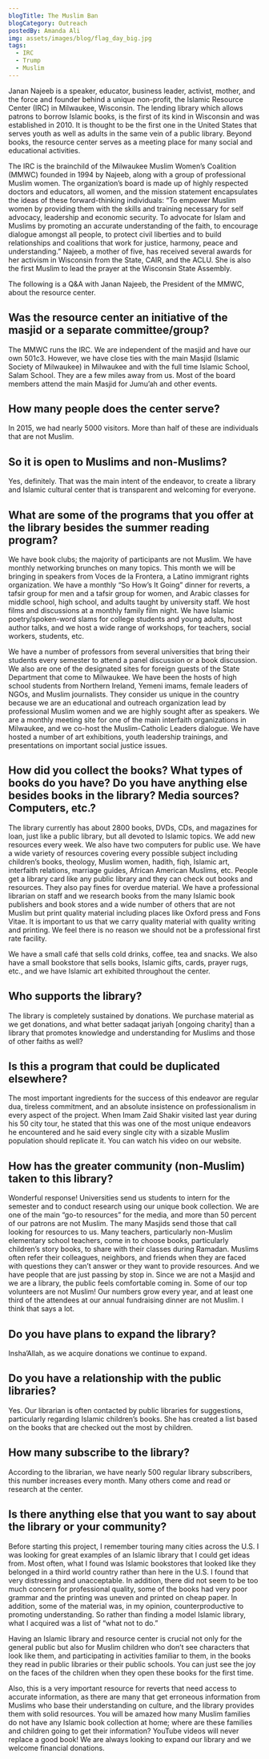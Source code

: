```yaml
---
blogTitle: The Muslim Ban
blogCategory: Outreach
postedBy: Amanda Ali
img: assets/images/blog/flag_day_big.jpg
tags:
  - IRC
  - Trump
  - Muslim
---
```


Janan Najeeb is a speaker,<!--more--> educator, business leader, activist, mother, and the force and founder behind a unique non-profit, the Islamic Resource Center (IRC) in Milwaukee, Wisconsin. The lending library which allows patrons to borrow Islamic books, is the first of its kind in Wisconsin and was established in 2010. It is thought to be the first one in the United States that serves youth as well as adults in the same vein of a public library. Beyond books, the resource center serves as a meeting place for many social and educational activities.

The IRC is the brainchild of the Milwaukee Muslim Women’s Coalition (MMWC) founded in 1994 by Najeeb, along with a group of professional Muslim women. The organization’s board is made up of highly respected doctors and educators, all women, and the mission statement encapsulates the ideas of these forward-thinking individuals: “To empower Muslim women by providing them with the skills and training necessary for self advocacy, leadership and economic security. To advocate for Islam and Muslims by promoting an accurate understanding of the faith, to encourage dialogue amongst all people, to protect civil liberties and to build relationships and coalitions that work for justice, harmony, peace and understanding.” Najeeb, a mother of five, has received several awards for her activism in Wisconsin from the State, CAIR, and the ACLU. She is also the first Muslim to lead the prayer at the Wisconsin State Assembly.

The following is a Q&A with Janan Najeeb, the President of the MMWC, about the resource center.

## Was the resource center an initiative of the masjid or a separate committee/group?

The MMWC runs the IRC. We are independent of the masjid and have our own 501c3. However, we have close ties with the main Masjid (Islamic Society of Milwaukee) in Milwaukee and with the full time Islamic School, Salam School. They are a few miles away from us. Most of the board members attend the main Masjid for Jumu’ah and other events.

## How many people does the center serve?

In 2015, we had nearly 5000 visitors. More than half of these are individuals that are not Muslim.

## So it is open to Muslims and non-Muslims?

Yes, definitely. That was the main intent of the endeavor, to create a library and Islamic cultural center that is transparent and welcoming for everyone.

## What are some of the programs that you offer at the library besides the summer reading program?

We have book clubs; the majority of participants are not Muslim. We have monthly networking brunches on many topics. This month we will be bringing in speakers from Voces de la Frontera, a Latino immigrant rights organization. We have a monthly “So How’s It Going” dinner for reverts, a tafsir group for men and a tafsir group for women, and Arabic classes for middle school, high school, and adults taught by university staff. We host films and discussions at a monthly family film night. We have Islamic poetry/spoken-word slams for college students and young adults, host author talks, and we host a wide range of workshops, for teachers, social workers, students, etc.

We have a number of professors from several universities that bring their students every semester to attend a panel discussion or a book discussion. We also are one of the designated sites for foreign guests of the State Department that come to Milwaukee. We have been the hosts of high school students from Northern Ireland, Yemeni imams, female leaders of NGOs, and Muslim journalists. They consider us unique in the country because we are an educational and outreach organization lead by professional Muslim women and we are highly sought after as speakers. We are a monthly meeting site for one of the main interfaith organizations in Milwaukee, and we co-host the Muslim-Catholic Leaders dialogue. We have hosted a number of art exhibitions, youth leadership trainings, and presentations on important social justice issues.

## How did you collect the books? What types of books do you have? Do you have anything else besides books in the library? Media sources? Computers, etc.?

The library currently has about 2800 books, DVDs, CDs, and magazines for loan, just like a public library, but all devoted to Islamic topics. We add new resources every week. We also have two computers for public use. We have a wide variety of resources covering every possible subject including children’s books, theology, Muslim women, hadith, fiqh, Islamic art, interfaith relations, marriage guides, African American Muslims, etc. People get a library card like any public library and they can check out books and resources. They also pay fines for overdue material. We have a professional librarian on staff and we research books from the many Islamic book publishers and book stores and a wide number of others that are not Muslim but print quality material including places like Oxford press and Fons Vitae. It is important to us that we carry quality material with quality writing and printing. We feel there is no reason we should not be a professional first rate facility.

We have a small café that sells cold drinks, coffee, tea and snacks. We also have a small bookstore that sells books, Islamic gifts, cards, prayer rugs, etc., and we have Islamic art exhibited throughout the center.

## Who supports the library?

The library is completely sustained by donations. We purchase material as we get donations, and what better sadaqat jariyah [ongoing charity] than a library that promotes knowledge and understanding for Muslims and those of other faiths as well?

## Is this a program that could be duplicated elsewhere?

The most important ingredients for the success of this endeavor are regular dua, tireless commitment, and an absolute insistence on professionalism in every aspect of the project. When Imam Zaid Shakir visited last year during his 50 city tour, he stated that this was one of the most unique endeavors he encountered and he said every single city with a sizable Muslim population should replicate it. You can watch his video on our website.

## How has the greater community (non-Muslim) taken to this library?

Wonderful response! Universities send us students to intern for the semester and to conduct research using our unique book collection. We are one of the main “go-to resources” for the media, and more than 50 percent of our patrons are not Muslim. The many Masjids send those that call looking for resources to us. Many teachers, particularly non-Muslim elementary school teachers, come in to choose books, particularly children’s story books, to share with their classes during Ramadan. Muslims often refer their colleagues, neighbors, and friends when they are faced with questions they can’t answer or they want to provide resources. And we have people that are just passing by stop in. Since we are not a Masjid and we are a library, the public feels comfortable coming in. Some of our top volunteers are not Muslim! Our numbers grow every year, and at least one third of the attendees at our annual fundraising dinner are not Muslim. I think that says a lot.

## Do you have plans to expand the library?

Insha’Allah, as we acquire donations we continue to expand.

## Do you have a relationship with the public libraries?

Yes. Our librarian is often contacted by public libraries for suggestions, particularly regarding Islamic children’s books. She has created a list based on the books that are checked out the most by children.

## How many subscribe to the library?

According to the librarian, we have nearly 500 regular library subscribers, this number increases every month. Many others come and read or research at the center.

## Is there anything else that you want to say about the library or your community?

Before starting this project, I remember touring many cities across the U.S. I was looking for great examples of an Islamic library that I could get ideas from. Most often, what I found was Islamic bookstores that looked like they belonged in a third world country rather than here in the U.S. I found that very distressing and unacceptable. In addition, there did not seem to be too much concern for professional quality, some of the books had very poor grammar and the printing was uneven and printed on cheap paper. In addition, some of the material was, in my opinion, counterproductive to promoting understanding. So rather than finding a model Islamic library, what I acquired was a list of “what not to do.”

Having an Islamic library and resource center is crucial not only for the general public but also for Muslim children who don’t see characters that look like them, and participating in activities familiar to them, in the books they read in public libraries or their public schools. You can just see the joy on the faces of the children when they open these books for the first time.

Also, this is a very important resource for reverts that need access to accurate information, as there are many that get erroneous information from Muslims who base their understanding on culture, and the library provides them with solid resources. You will be amazed how many Muslim families do not have any Islamic book collection at home; where are these families and children going to get their information? YouTube videos will never replace a good book! We are always looking to expand our library and we welcome financial donations.